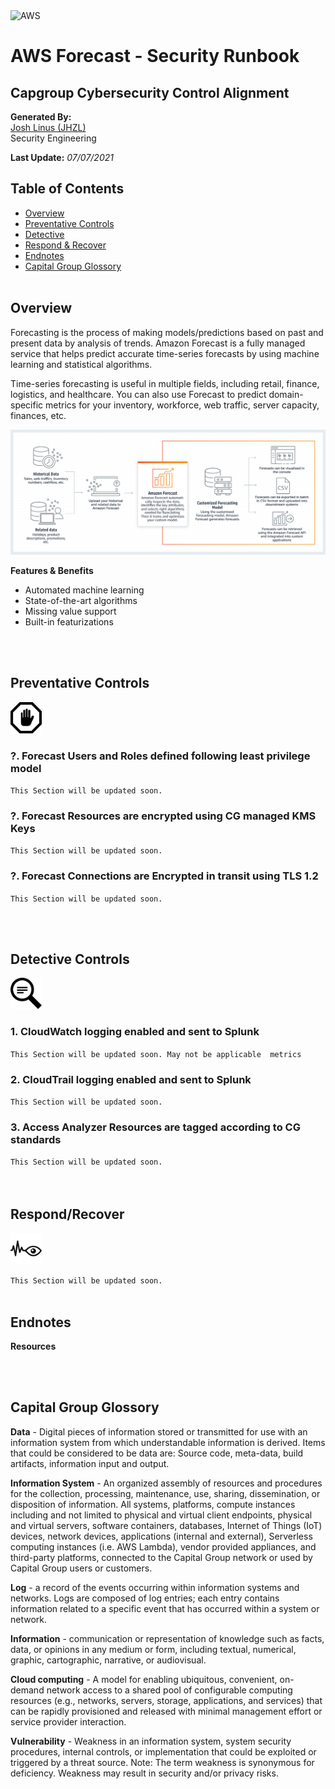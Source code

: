 <img src="https://a0.awsstatic.com/libra-css/images/logos/aws_logo_smile_1200x630.png" alt="AWS" width="250"/>

# AWS Forecast - Security Runbook <!-- omit in toc -->
## Capgroup Cybersecurity Control Alignment <!-- omit in toc -->

**Generated By:**  
[Josh Linus (JHZL)](https://cgweb3/profile/JHZL)  
Security Engineering

**Last Update:** *07/07/2021*

## Table of Contents <!-- omit in toc -->  
- [Overview](#overview)
- [Preventative Controls](#preventative-controls)
- [Detective](#detective)
- [Respond & Recover](#Respond/Recover)  
- [Endnotes](#Endnotes)
- [Capital Group Glossory](#Capital-Group-Glossory) 
<br><br>

## Overview
Forecasting is the process of making models/predictions based on past and present data by analysis of trends. Amazon Forecast is a fully managed service that helps predict accurate time-series forecasts by using machine learning and statistical algorithms.

Time-series forecasting is useful in multiple fields, including retail, finance, logistics, and healthcare. You can also use Forecast to predict domain-specific metrics for your inventory, workforce, web traffic, server capacity, finances, etc.

<img src="/docs/img/forecast/forecast_example.png" width="800"><br>

**Features & Benefits**
 - Automated machine learning
 - State-of-the-art algorithms
 - Missing value support
 - Built-in featurizations
  
<br><br>

## Preventative Controls
<img src="/docs/img/Prevent.png" width="50">

### ?. Forecast Users and Roles defined following least privilege model
`This Section will be updated soon.`

### ?. Forecast Resources are encrypted using CG managed KMS Keys
`This Section will be updated soon.`

### ?. Forecast Connections are Encrypted in transit using TLS 1.2
`This Section will be updated soon.`


<br><br>

## Detective Controls
<img src="/docs/img/Detect.png" width="50">

### 1. CloudWatch logging enabled and sent to Splunk
`This Section will be updated soon. May not be applicable  metrics`

### 2. CloudTrail logging enabled and sent to Splunk
`This Section will be updated soon.`

### 3. Access Analyzer Resources are tagged according to CG standards
`This Section will be updated soon.`  
<br><br>

## Respond/Recover
<img src="/docs/img/Monitor.png" width="50">

`This Section will be updated soon.`
<br><br>

## Endnotes
**Resources**  

<br><br>

## Capital Group Glossory 
**Data** - Digital pieces of information stored or transmitted for use with an information system from which understandable information is derived. Items that could be considered to be data are: Source code, meta-data, build artifacts, information input and output.  
 
**Information System** - An organized assembly of resources and procedures for the collection, processing, maintenance, use, sharing, dissemination, or disposition of information. All systems, platforms, compute instances including and not limited to physical and virtual client endpoints, physical and virtual servers, software containers, databases, Internet of Things (IoT) devices, network devices, applications (internal and external), Serverless computing instances (i.e. AWS Lambda), vendor provided appliances, and third-party platforms, connected to the Capital Group network or used by Capital Group users or customers.

**Log** - a record of the events occurring within information systems and networks. Logs are composed of log entries; each entry contains information related to a specific event that has occurred within a system or network.

**Information** - communication or representation of knowledge such as facts, data, or opinions in any medium or form, including textual, numerical, graphic, cartographic, narrative, or audiovisual. 

**Cloud computing** - A model for enabling ubiquitous, convenient, on-demand network access to a shared pool of configurable computing resources (e.g., networks, servers, storage, applications, and services) that can be rapidly provisioned and released with minimal management effort or service provider interaction.

**Vulnerability**  - Weakness in an information system, system security procedures, internal controls, or implementation that could be exploited or triggered by a threat source. Note: The term weakness is synonymous for deficiency. Weakness may result in security and/or privacy risks.